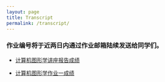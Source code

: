 ```yaml
---
layout: page
title: Transcript 
permalink: /transcript/
---
```


### 作业编号将于近两日内通过作业邮箱陆续发送给同学们。
 - [计算机图形学讲座报告成绩](https://github.com/sysucg2019/sysucg2019.github.io/raw/master/assets/%E8%AE%A1%E7%AE%97%E6%9C%BA%E5%9B%BE%E5%BD%A2%E5%AD%A6%E8%AE%B2%E5%BA%A7%E6%8A%A5%E5%91%8A%E6%88%90%E7%BB%A9.pdf)

 - [计算机图形学作业一成绩](https://github.com/sysucg2019/sysucg2019.github.io/raw/master/assets/%E8%AE%A1%E7%AE%97%E6%9C%BA%E5%9B%BE%E5%BD%A2%E5%AD%A6%E7%BC%96%E7%A8%8B%E4%BD%9C%E4%B8%9A%E4%B8%80%E6%88%90%E7%BB%A9.pdf)
